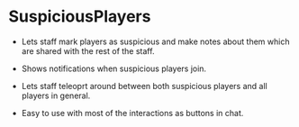 # SuspiciousPlayers

- Lets staff mark players as suspicious and make notes about them which are shared with the rest of the staff.

- Shows notifications when suspicious players join.

- Lets staff teleoprt around between both suspicious players and all players in general.

- Easy to use with most of the interactions as buttons in chat.
